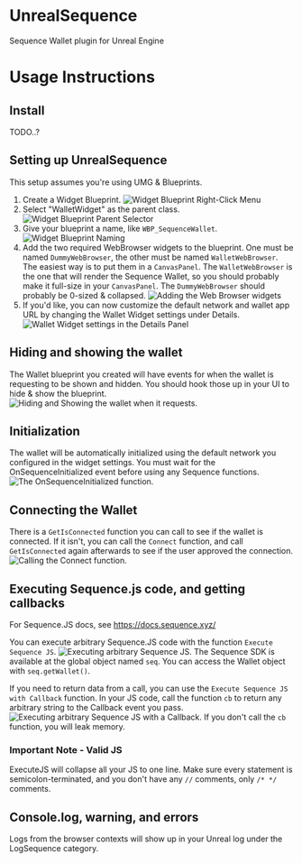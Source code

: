# UnrealSequence

Sequence Wallet plugin for Unreal Engine

# Usage Instructions

## Install
TODO..?

## Setting up UnrealSequence
This setup assumes you're using UMG & Blueprints.

1. Create a Widget Blueprint. ![](ReadmeImages/CreateWidgetBlueprint.png "Widget Blueprint Right-Click Menu")
2. Select "WalletWidget" as the parent class. ![](ReadmeImages/PickWidgetParentClass.png "Widget Blueprint Parent Selector")
3. Give your blueprint a name, like `WBP_SequenceWallet`. ![](ReadmeImages/NameWidgetBlueprint.png "Widget Blueprint Naming")
4. Add the two required WebBrowser widgets to the blueprint. One must be named `DummyWebBrowser`, the other must be named `WalletWebBrowser`. The easiest way is to put them in a `CanvasPanel`. The `WalletWebBrowser` is the one that will render the Sequence Wallet, so you should probably make it full-size in your `CanvasPanel`. The `DummyWebBrowser` should probably be 0-sized & collapsed. ![](ReadmeImages/AddWebBrowserWidgets.png "Adding the Web Browser widgets")
5. If you'd like, you can now customize the default network and wallet app URL by changing the Wallet Widget settings under Details.![](ReadmeImages/EditDetails.png "Wallet Widget settings in the Details Panel")

## Hiding and showing the wallet
The Wallet blueprint you created will have events for when the wallet is requesting to be shown and hidden. You should hook those up in your UI to hide & show the blueprint.
![](ReadmeImages/HideShowBlueprint.png "Hiding and Showing the wallet when it requests.")

## Initialization
The wallet will be automatically initialized using the default network you configured in the widget settings.
You must wait for the OnSequenceInitialized event before using any Sequence functions.
![](ReadmeImages/OnSequenceInitialized.png "The OnSequenceInitialized function.")


## Connecting the Wallet
There is a `GetIsConnected` function you can call to see if the wallet is connected.
If it isn't, you can call the `Connect` function, and call `GetIsConnected` again afterwards to see if the user approved the connection.
![](ReadmeImages/ConnectWallet.png "Calling the Connect function.")

## Executing Sequence.js code, and getting callbacks

For Sequence.JS docs, see https://docs.sequence.xyz/

You can execute arbitrary Sequence.JS code with the function `Execute Sequence JS`. ![](ReadmeImages/ExecuteSequenceJS.png "Executing arbitrary Sequence JS.")
The Sequence SDK is available at the global object named `seq`. You can access the Wallet object with `seq.getWallet()`.

If you need to return data from a call, you can use the `Execute Sequence JS with Callback` function. In your JS code, call the function `cb` to return any arbitrary string to the Callback event you pass. ![](ReadmeImages/ExecuteSequenceJSWithCallback.png "Executing arbitrary Sequence JS with a Callback.")
If you don't call the `cb` function, you will leak memory.

### Important Note - Valid JS
ExecuteJS will collapse all your JS to one line. Make sure every statement is semicolon-terminated, and you don't have any `//` comments, only `/* */` comments.

## Console.log, warning, and errors
Logs from the browser contexts will show up in your Unreal log under the LogSequence category.